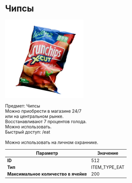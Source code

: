 # Чипсы

![Item Image](../img/512.webp?raw=true)

Предмет: Чипсы<br>Можно приобрести в магазине 24/7<br>или на центральном рынке.<br>Восстанавливают 7 процентов голода. <br>Можно использовать.<br>Быстрый доступ: /eat<br><br>Можно использовать на личном охраннике.


| Параметр | Значение |
|----------|----------|
| **ID** | 512 |
| **Тип** | ITEM_TYPE_EAT |
| **Максимальное количество в ячейке** | 200 |

